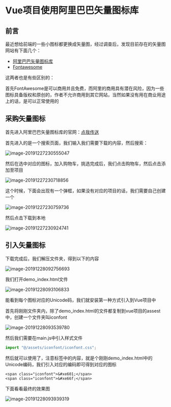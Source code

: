# Vue项目使用阿里巴巴矢量图标库

## 前言

最近想给前端的一些小图标都更换成矢量图，经过调查后，发现目前存在的矢量图网站有下面几个：

- [阿里巴巴矢量图标库](https://www.iconfont.cn/)
- [Fontawesome](http://www.fontawesome.com.cn/)

这两者也是有些区别的：

首先FontAwesome是可以商用并且免费，而阿里的商用具有潜在风险，因为一些图标具备版权和原创的，作者不允许商用到其它网站，当然如果没有用在商业用途上的话，是可以正常使用的

## 采购矢量图标

首先进入阿里巴巴矢量图标库的官网：[点我传送](https://www.iconfont.cn/)

首先进入的是一个搜索页面，我们输入我们需要下载的内容，然后搜索：

![image-20191227230555047](images/image-20191227230555047.png)

然后在选中对应的图标，加入购物车，挑选完成后，我们点击购物车，然后点击添加至项目

![image-20191227230718856](images/image-20191227230718856.png)

这个时候，下面会出现有一个弹框，如果没有对应的项目的话，我们需要自己创建一个

![image-20191227230759736](images/image-20191227230759736.png)

然后点击下载到本地

![image-20191227230924741](images/image-20191227230924741.png)

## 引入矢量图标

下载完成后，我们解压文件夹，得到以下的内容

![image-20191228092756693](images/image-20191228092756693.png)

我们打开demo_index.html文件

![image-20191228093106833](images/image-20191228093106833.png)

能看到每个图标对应的Unicode码，我们就安装第一种方式引入到Vue项目中

首先将刚刚文件夹内，除了demo_index.html的文件都复制到vue项目的assest中，创建一个文件夹叫iconfont 

![image-20191228093539780](images/image-20191228093539780.png)

然后我们需要在main.js中引入样式文件

```javascript
import "@/assets/iconfont/iconfont.css";
```

然后就可以使用了，注意<span>标签中的内容，就是个刚刚demo_index.html中的Unicode编码，我们引入对应的编码即可得到对应的图标

```
<span class="iconfont">&#xe601;</span>
<span class="iconfont">&#xe66f;</span>
```

下面看看最终的效果图

![image-20191228093939319](images/image-20191228093939319.png)